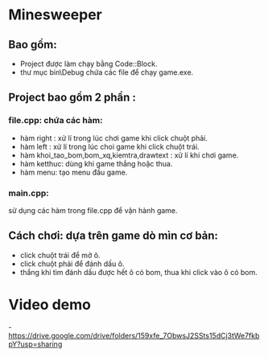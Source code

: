 # Minesweeper

## Bao gồm:
- Project được làm chạy bằng Code::Block.
- thư mục bin\Debug chứa các file để chạy game.exe.
## Project bao gồm 2 phần :
### file.cpp: chứa các hàm:
- hàm right : xử lí trong lúc chơi game khi click chuột phải.
- hàm left : xử lí trong lúc choi game khi click chuột trái.
- hàm khoi_tao_bom,bom_xq,kiemtra,drawtext : xử lí khi chơi game.
- hàm ketthuc: dùng khi game thắng hoặc thua.
- hàm menu: tạo menu đầu game.
### main.cpp:
sử dụng các hàm trong file.cpp để vận hành game.
## Cách chơi: dựa trên game dò mìn cơ bản:
- click chuột trái để mở ô.
- click chuột phải để đánh dấu ô.
- thắng khi tìm đánh dấu được hết ô có bom, thua khi click vào ô có bom.
# Video demo
-https://drive.google.com/drive/folders/159xfe_7ObwsJ2SSts15dCj3tWe7fkbpY?usp=sharing
